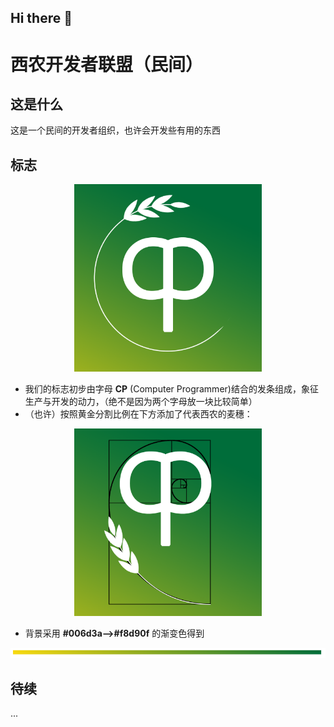 ## Hi there 👋
# 西农开发者联盟（民间）
## 这是什么

这是一个民间的开发者组织，也许会开发些有用的东西

## 标志
<div style="text-align:center">
<img src="logo/nwafucp.png" width="300px">
</div>

- 我们的标志初步由字母 **CP** (Computer Programmer)结合的发条组成，象征生产与开发的动力，（绝不是因为两个字母放一块比较简单）
- （也许）按照黄金分割比例在下方添加了代表西农的麦穗：
<div style="text-align:center">
<img src="logo/nwafucp1618.png" width="300px"></div>  

- 背景采用 **#006d3a-->#f8d90f** 的渐变色得到

![](logo/color.png)



## 待续

...

<!--

**Here are some ideas to get you started:**

🙋‍♀️ A short introduction - what is your organization all about?
🌈 Contribution guidelines - how can the community get involved?
👩‍💻 Useful resources - where can the community find your docs? Is there anything else the community should know?
🍿 Fun facts - what does your team eat for breakfast?
🧙 Remember, you can do mighty things with the power of [Markdown](https://docs.github.com/github/writing-on-github/getting-started-with-writing-and-formatting-on-github/basic-writing-and-formatting-syntax)
-->
